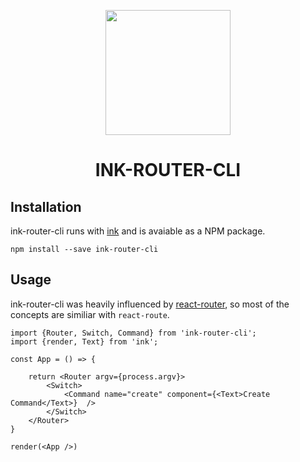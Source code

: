 <p align="center">
<img src="./media/connection.svg" width="200" />
</p>

<h1 align="center">
INK-ROUTER-CLI
</h1>


## Installation 
ink-router-cli runs with [ink](https://github.com/vadimdemedes/ink) and is avaiable as a NPM package. 
```
npm install --save ink-router-cli
```

## Usage
ink-router-cli was heavily influenced by [react-router](https://reactrouter.com/), so most of the concepts are similiar with `react-route`.

```tsx
import {Router, Switch, Command} from 'ink-router-cli';
import {render, Text} from 'ink';

const App = () => {

    return <Router argv={process.argv}>
        <Switch>
            <Command name="create" component={<Text>Create Command</Text>}  />
        </Switch>
    </Router>
}

render(<App />)
```